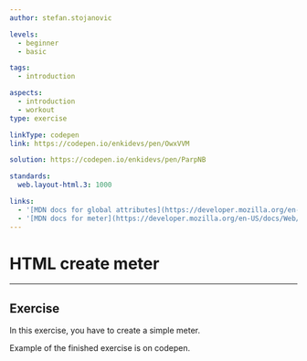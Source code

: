 ```yaml
---
author: stefan.stojanovic

levels:
  - beginner
  - basic

tags:
  - introduction

aspects:
  - introduction
  - workout
type: exercise

linkType: codepen
link: https://codepen.io/enkidevs/pen/OwxVVM

solution: https://codepen.io/enkidevs/pen/ParpNB

standards:
  web.layout-html.3: 1000

links:
  - '[MDN docs for global attributes](https://developer.mozilla.org/en-US/docs/Web/HTML/Global_attributes){website}'
  - '[MDN docs for meter](https://developer.mozilla.org/en-US/docs/Web/HTML/Global_attributes){website}'
---
```

# HTML create meter
---

## Exercise
In this exercise, you have to create a simple meter.

Example of the finished exercise is on codepen.
